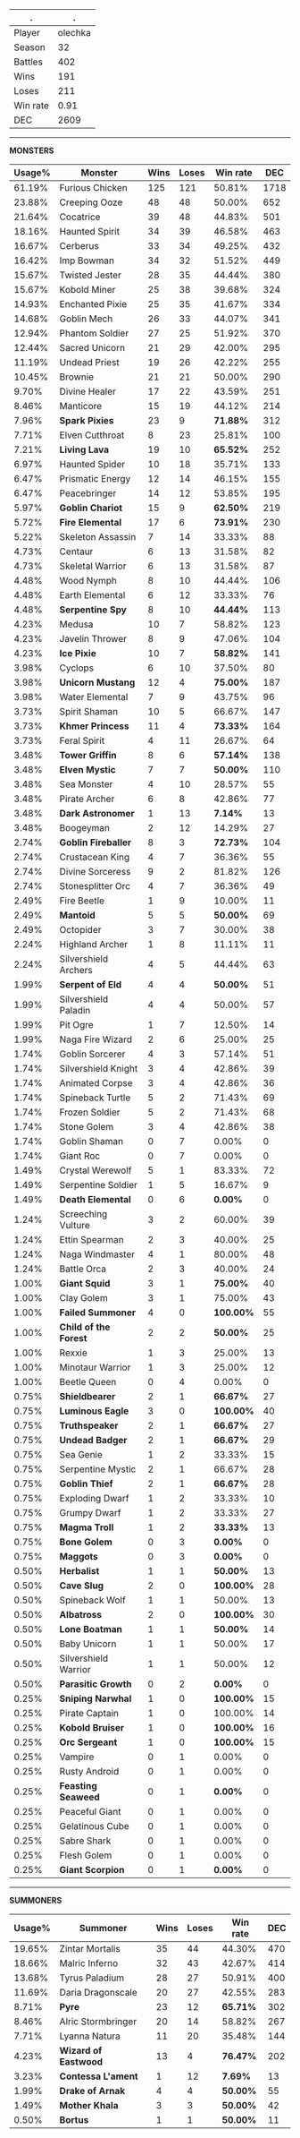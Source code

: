 .|.
|-|-
Player|olechka
Season|32
Battles|402
Wins|191
Loses|211
Win rate|0.91
DEC|2609

---
**MONSTERS**

Usage%|Monster|Wins|Loses|Win rate|DEC|
-|-|-|-|-|-|
61.19%|Furious Chicken|125|121|50.81%|1718|
23.88%|Creeping Ooze|48|48|50.00%|652|
21.64%|Cocatrice|39|48|44.83%|501|
18.16%|Haunted Spirit|34|39|46.58%|463|
16.67%|Cerberus|33|34|49.25%|432|
16.42%|Imp Bowman|34|32|51.52%|449|
15.67%|Twisted Jester|28|35|44.44%|380|
15.67%|Kobold Miner|25|38|39.68%|324|
14.93%|Enchanted Pixie|25|35|41.67%|334|
14.68%|Goblin Mech|26|33|44.07%|341|
12.94%|Phantom Soldier|27|25|51.92%|370|
12.44%|Sacred Unicorn|21|29|42.00%|295|
11.19%|Undead Priest|19|26|42.22%|255|
10.45%|Brownie|21|21|50.00%|290|
9.70%|Divine Healer|17|22|43.59%|251|
8.46%|Manticore|15|19|44.12%|214|
7.96%|**Spark Pixies**|23|9|**71.88%**|312|
7.71%|Elven Cutthroat|8|23|25.81%|100|
7.21%|**Living Lava**|19|10|**65.52%**|252|
6.97%|Haunted Spider|10|18|35.71%|133|
6.47%|Prismatic Energy|12|14|46.15%|155|
6.47%|Peacebringer|14|12|53.85%|195|
5.97%|**Goblin Chariot**|15|9|**62.50%**|219|
5.72%|**Fire Elemental**|17|6|**73.91%**|230|
5.22%|Skeleton Assassin|7|14|33.33%|88|
4.73%|Centaur|6|13|31.58%|82|
4.73%|Skeletal Warrior|6|13|31.58%|87|
4.48%|Wood Nymph|8|10|44.44%|106|
4.48%|Earth Elemental|6|12|33.33%|76|
4.48%|**Serpentine Spy**|8|10|**44.44%**|113|
4.23%|Medusa|10|7|58.82%|123|
4.23%|Javelin Thrower|8|9|47.06%|104|
4.23%|**Ice Pixie**|10|7|**58.82%**|141|
3.98%|Cyclops|6|10|37.50%|80|
3.98%|**Unicorn Mustang**|12|4|**75.00%**|187|
3.98%|Water Elemental|7|9|43.75%|96|
3.73%|Spirit Shaman|10|5|66.67%|147|
3.73%|**Khmer Princess**|11|4|**73.33%**|164|
3.73%|Feral Spirit|4|11|26.67%|64|
3.48%|**Tower Griffin**|8|6|**57.14%**|138|
3.48%|**Elven Mystic**|7|7|**50.00%**|110|
3.48%|Sea Monster|4|10|28.57%|55|
3.48%|Pirate Archer|6|8|42.86%|77|
3.48%|**Dark Astronomer**|1|13|**7.14%**|13|
3.48%|Boogeyman|2|12|14.29%|27|
2.74%|**Goblin Fireballer**|8|3|**72.73%**|104|
2.74%|Crustacean King|4|7|36.36%|55|
2.74%|Divine Sorceress|9|2|81.82%|126|
2.74%|Stonesplitter Orc|4|7|36.36%|49|
2.49%|Fire Beetle|1|9|10.00%|11|
2.49%|**Mantoid**|5|5|**50.00%**|69|
2.49%|Octopider|3|7|30.00%|38|
2.24%|Highland Archer|1|8|11.11%|11|
2.24%|Silvershield Archers|4|5|44.44%|63|
1.99%|**Serpent of Eld**|4|4|**50.00%**|51|
1.99%|Silvershield Paladin|4|4|50.00%|57|
1.99%|Pit Ogre|1|7|12.50%|14|
1.99%|Naga Fire Wizard|2|6|25.00%|25|
1.74%|Goblin Sorcerer|4|3|57.14%|51|
1.74%|Silvershield Knight|3|4|42.86%|39|
1.74%|Animated Corpse|3|4|42.86%|36|
1.74%|Spineback Turtle|5|2|71.43%|69|
1.74%|Frozen Soldier|5|2|71.43%|68|
1.74%|Stone Golem|3|4|42.86%|38|
1.74%|Goblin Shaman|0|7|0.00%|0|
1.74%|Giant Roc|0|7|0.00%|0|
1.49%|Crystal Werewolf|5|1|83.33%|72|
1.49%|Serpentine Soldier|1|5|16.67%|9|
1.49%|**Death Elemental**|0|6|**0.00%**|0|
1.24%|Screeching Vulture|3|2|60.00%|39|
1.24%|Ettin Spearman|2|3|40.00%|25|
1.24%|Naga Windmaster|4|1|80.00%|48|
1.24%|Battle Orca|2|3|40.00%|24|
1.00%|**Giant Squid**|3|1|**75.00%**|40|
1.00%|Clay Golem|3|1|75.00%|43|
1.00%|**Failed Summoner**|4|0|**100.00%**|55|
1.00%|**Child of the Forest**|2|2|**50.00%**|25|
1.00%|Rexxie|1|3|25.00%|13|
1.00%|Minotaur Warrior|1|3|25.00%|12|
1.00%|Beetle Queen|0|4|0.00%|0|
0.75%|**Shieldbearer**|2|1|**66.67%**|27|
0.75%|**Luminous Eagle**|3|0|**100.00%**|40|
0.75%|**Truthspeaker**|2|1|**66.67%**|27|
0.75%|**Undead Badger**|2|1|**66.67%**|29|
0.75%|Sea Genie|1|2|33.33%|15|
0.75%|Serpentine Mystic|2|1|66.67%|28|
0.75%|**Goblin Thief**|2|1|**66.67%**|28|
0.75%|Exploding Dwarf|1|2|33.33%|10|
0.75%|Grumpy Dwarf|1|2|33.33%|27|
0.75%|**Magma Troll**|1|2|**33.33%**|13|
0.75%|**Bone Golem**|0|3|**0.00%**|0|
0.75%|**Maggots**|0|3|**0.00%**|0|
0.50%|**Herbalist**|1|1|**50.00%**|13|
0.50%|**Cave Slug**|2|0|**100.00%**|28|
0.50%|Spineback Wolf|1|1|50.00%|13|
0.50%|**Albatross**|2|0|**100.00%**|30|
0.50%|**Lone Boatman**|1|1|**50.00%**|14|
0.50%|Baby Unicorn|1|1|50.00%|17|
0.50%|Silvershield Warrior|1|1|50.00%|12|
0.50%|**Parasitic Growth**|0|2|**0.00%**|0|
0.25%|**Sniping Narwhal**|1|0|**100.00%**|15|
0.25%|Pirate Captain|1|0|100.00%|14|
0.25%|**Kobold Bruiser**|1|0|**100.00%**|16|
0.25%|**Orc Sergeant**|1|0|**100.00%**|15|
0.25%|Vampire|0|1|0.00%|0|
0.25%|Rusty Android|0|1|0.00%|0|
0.25%|**Feasting Seaweed**|0|1|**0.00%**|0|
0.25%|Peaceful Giant|0|1|0.00%|0|
0.25%|Gelatinous Cube|0|1|0.00%|0|
0.25%|Sabre Shark|0|1|0.00%|0|
0.25%|Flesh Golem|0|1|0.00%|0|
0.25%|**Giant Scorpion**|0|1|**0.00%**|0|

---
**SUMMONERS**

Usage%|Summoner|Wins|Loses|Win rate|DEC|
-|-|-|-|-|-|
19.65%|Zintar Mortalis|35|44|44.30%|470|
18.66%|Malric Inferno|32|43|42.67%|414|
13.68%|Tyrus Paladium|28|27|50.91%|400|
11.69%|Daria Dragonscale|20|27|42.55%|283|
8.71%|**Pyre**|23|12|**65.71%**|302|
8.46%|Alric Stormbringer|20|14|58.82%|267|
7.71%|Lyanna Natura|11|20|35.48%|144|
4.23%|**Wizard of Eastwood**|13|4|**76.47%**|202|
3.23%|**Contessa L'ament**|1|12|**7.69%**|13|
1.99%|**Drake of Arnak**|4|4|**50.00%**|55|
1.49%|**Mother Khala**|3|3|**50.00%**|42|
0.50%|**Bortus**|1|1|**50.00%**|11|
